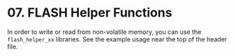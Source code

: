 # 07. FLASH Helper Functions

In order to write or read from non-volatile memory, you can use the `flash_helper_xx` libraries. See the example usage near the top of the header file.